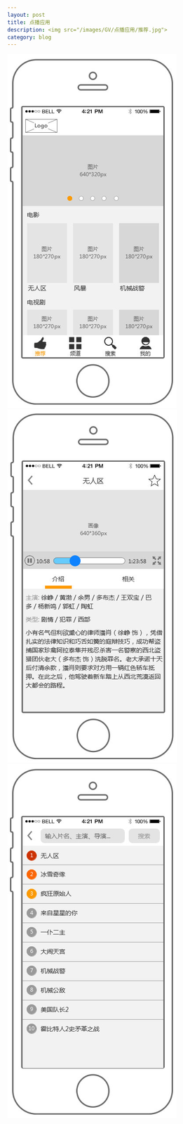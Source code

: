 ```yaml
---
layout: post
title: 点播应用
description: <img src="/images/GV/点播应用/推荐.jpg">
category: blog
---
```


<img src="/images/GV/点播应用/推荐.jpg">
<img src="/images/GV/点播应用/电影.jpg">
<img src="/images/GV/点播应用/搜索.jpg">
